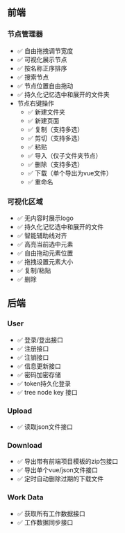 ## 前端

### 节点管理器
  - ✅ 自由拖拽调节宽度
  - ✅ 可视化展示节点
  - ✅ 按名称正序排序
  - ✅ 搜索节点
  - ✅ 节点位置自由拖动
  - ✅ 持久化记忆选中和展开的文件夹
  - 节点右键操作
    - ✅ 新建文件夹
    - ✅ 新建页面
    - ✅ 复制（支持多选）
    - ✅ 剪切（支持多选）
    - ✅ 粘贴
    - ✅ 导入（仅子文件夹节点）
    - ✅ 删除（支持多选）
    - ✅ 下载（单个导出为vue文件）
    - ✅ 重命名

### 可视化区域
  - ✅ 无内容时展示logo
  - ✅ 持久化记忆选中和展开的文件
  - ✅ 智能辅助线对齐
  - ✅ 高亮当前选中元素
  - ✅ 自由拖动元素位置
  - ✅ 拖拽设置元素大小
  - ✅ 复制/粘贴
  - ✅ 删除

## 后端

### User
  - ✅ 登录/登出接口
  - ✅ 注册接口
  - ✅ 注销接口
  - ✅ 信息更新接口
  - ✅ 密码加密存储
  - ✅ token持久化登录
  - ✅ tree node key 接口

### Upload
  - ✅ 读取json文件接口

### Download
  - ✅ 导出带有前端项目模板的zip包接口
  - ✅ 导出单个vue/json文件接口
  - ✅ 定时自动删除过期的下载文件

### Work Data
  - ✅ 获取所有工作数据接口
  - ✅ 工作数据同步接口